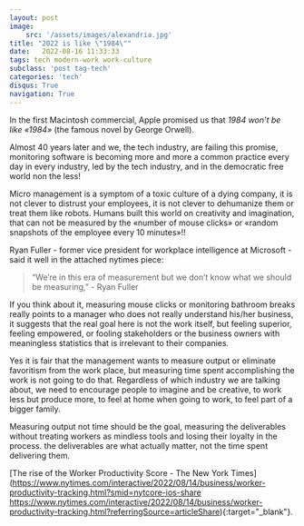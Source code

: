 ```yaml
---
layout: post
image: 
    src: '/assets/images/alexandria.jpg'
title: "2022 is like \"1984\""
date:   2022-08-16 11:33:33
tags: tech modern-work work-culture
subclass: 'post tag-tech'
categories: 'tech'
disqus: True
navigation: True
---
```


In the first Macintosh commercial, Apple promised us that *1984 won’t be like «1984»* (the famous novel by George Orwell).

Almost 40 years later and we, the tech industry, are failing this promise, monitoring software is becoming more and more a common practice every day in every industry, led by the tech industry, and in the democratic free world non the less!

Micro management is a symptom of a toxic culture of a dying company, it is not clever to distrust your employees, it is not clever to dehumanize them or treat them like robots. Humans built this world on creativity and imagination, that can not be measured by the «number of mouse clicks» or «random snapshots of the employee every 10 minutes»!!

 Ryan Fuller - former vice president for workplace intelligence at Microsoft - said it well in the attached nytimes piece:

 > “We’re in this era of measurement but we don’t know what we should be measuring,” - Ryan Fuller

If you think about it, measuring mouse clicks or monitoring bathroom breaks really points to a manager who does not really understand his/her business, it suggests that the real goal here is not the work itself, but feeling superior, feeling empowered, or fooling stakeholders or the business owners with meaningless statistics that is irrelevant to their companies.

Yes it is fair that the management wants to measure output or eliminate favoritism from the work place, but measuring time spent accomplishing the work is not going to do that. Regardless of which industry we are talking about, we need to encourage people to imagine and be creative, to work less but produce more, to feel at home when going to work, to feel part of a bigger family.

Measuring output not time should be the goal, measuring the deliverables without treating workers as mindless tools and losing their loyalty in the process. the deliverables are what actually matter, not the time spent delivering them.

[The rise of the Worker Productivity Score - The New York Times](https://www.nytimes.com/interactive/2022/08/14/business/worker-productivity-tracking.html?smid=nytcore-ios-share https://www.nytimes.com/interactive/2022/08/14/business/worker-productivity-tracking.html?referringSource=articleShare){:target="_blank"}.
